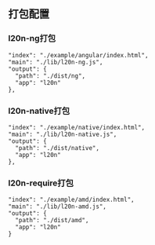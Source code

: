 ## 打包配置

### l20n-ng打包
    "index": "./example/angular/index.html",
    "main": "./lib/l20n-ng.js",
    "output": {
      "path": "./dist/ng",
      "app": "l20n"
    },

### l20n-native打包
    "index": "./example/native/index.html",
    "main": "./lib/l20n-native.js",
    "output": {
      "path": "./dist/native",
      "app": "l20n"
    },

### l20n-require打包
    "index": "./example/amd/index.html",
    "main": "./lib/l20n-amd.js",
    "output": {
      "path": "./dist/amd",
      "app": "l20n"
    }